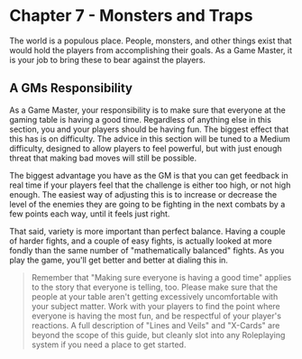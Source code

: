 # Chapter 7 - Monsters and Traps

The world is a populous place. People, monsters, and other things exist that would hold the players from accomplishing their goals. As a Game Master, it is your job to bring these to bear against the players.

## A GMs Responsibility

As a Game Master, your responsibility is to make sure that everyone at the gaming table is having a good time. Regardless of anything else in this section, you and your players should be having fun. The biggest effect that this has is on difficulty. The advice in this section will be tuned to a Medium difficulty, designed to allow players to feel powerful, but with just enough threat that making bad moves will still be possible.

The biggest advantage you have as the GM is that you can get feedback in real time if your players feel that the challenge is either too high, or not high enough. The easiest way of adjusting this is to increase or decrease the level of the enemies they are going to be fighting in the next combats by a few points each way, until it feels just right.

That said, variety is more important than perfect balance. Having a couple of harder fights, and a couple of easy fights, is actually looked at more fondly than the same number of "mathematically balanced" fights. As you play the game, you'll get better and better at dialing this in.

>Remember that "Making sure everyone is having a good time" applies to the story that everyone is telling, too. Please make sure that the people at your table aren't getting excessively uncomfortable with your subject matter. Work with your players to find the point where everyone is having the most fun, and be respectful of your player's reactions. A full description of "Lines and Veils" and "X-Cards" are beyond the scope of this guide, but cleanly slot into any Roleplaying system if you need a place to get started.

